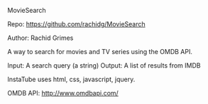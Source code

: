 MovieSearch

Repo: https://github.com/rachidg/MovieSearch

Author: Rachid Grimes

A way to search for movies and TV series using the OMDB API.

Input: A search query (a string) Output: A list of results from IMDB

InstaTube uses html, css, javascript, jquery.

OMDB API: http://www.omdbapi.com/
